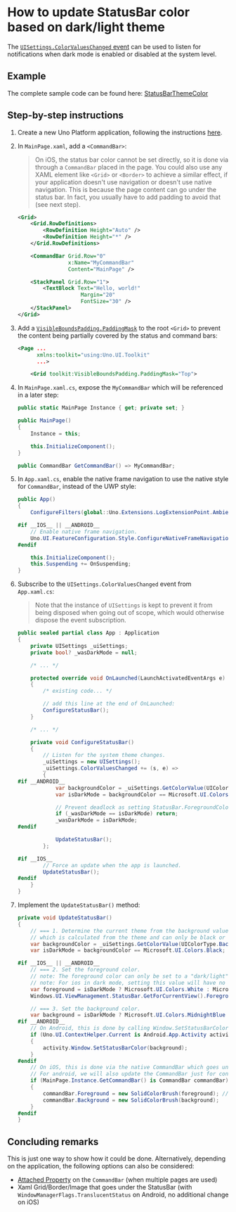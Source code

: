 # How to update StatusBar color based on dark/light theme

The [`UISettings.ColorValuesChanged` event](https://docs.microsoft.com/en-us/uwp/api/windows.ui.viewmanagement.uisettings.colorvalueschanged) can be used to listen for notifications when dark mode is enabled or disabled at the system level.

## Example
The complete sample code can be found here: [StatusBarThemeColor](https://github.com/unoplatform/Uno.Samples/tree/master/UI/StatusBarThemeColor)

## Step-by-step instructions

1. Create a new Uno Platform application, following the instructions [here](../get-started.md).
2. In `MainPage.xaml`, add a `<CommandBar>`:
    > On iOS, the status bar color cannot be set directly, so it is done via through a `CommandBar` placed in the page. You could also use any XAML element like `<Grid>` or `<Border>` to achieve a similar effect, if your application doesn't use navigation or doesn't use native navigation. This is because the page content can go under the status bar. In fact, you usually have to add padding to avoid that (see next step).
    ```xml
    <Grid>
        <Grid.RowDefinitions>
            <RowDefinition Height="Auto" />
            <RowDefinition Height="*" />
        </Grid.RowDefinitions>

        <CommandBar Grid.Row="0"
                    x:Name="MyCommandBar"
                    Content="MainPage" />

        <StackPanel Grid.Row="1">
            <TextBlock Text="Hello, world!"
                        Margin="20"
                        FontSize="30" />
        </StackPanel>
    </Grid>
    ```
3. Add a [`VisibleBoundsPadding.PaddingMask`](../features/VisibleBoundsPadding.md) to the root `<Grid>` to prevent the content being partially covered by the status and command bars:
    ```xml
    <Page ...
          xmlns:toolkit="using:Uno.UI.Toolkit"
          ...>

        <Grid toolkit:VisibleBoundsPadding.PaddingMask="Top">
    ```
4. In `MainPage.xaml.cs`, expose the `MyCommandBar` which will be referenced in a later step:
    ```cs
    public static MainPage Instance { get; private set; }

    public MainPage()
    {
        Instance = this;

        this.InitializeComponent();
    }

    public CommandBar GetCommandBar() => MyCommandBar;
    ```

5. In `App.xaml.cs`, enable the native frame navigation to use the native style for `CommandBar`, instead of the UWP style:
    ```cs
    public App()
    {
        ConfigureFilters(global::Uno.Extensions.LogExtensionPoint.AmbientLoggerFactory);

    #if __IOS__ || __ANDROID__
        // Enable native frame navigation.
        Uno.UI.FeatureConfiguration.Style.ConfigureNativeFrameNavigation();
    #endif

        this.InitializeComponent();
        this.Suspending += OnSuspending;
    }
    ```

6. Subscribe to the `UISettings.ColorValuesChanged` event from `App.xaml.cs`:
    > Note that the instance of `UISettings` is kept to prevent it from being disposed when going out of scope, which would otherwise dispose the event subscription.
    ```cs
    public sealed partial class App : Application
    {
        private UISettings _uiSettings;
        private bool? _wasDarkMode = null;

        /* ... */

        protected override void OnLaunched(LaunchActivatedEventArgs e)
        {
            /* existing code... */

            // add this line at the end of OnLaunched:
            ConfigureStatusBar();
        }

        /* ... */

        private void ConfigureStatusBar()
        {
            // Listen for the system theme changes.
            _uiSettings = new UISettings();
            _uiSettings.ColorValuesChanged += (s, e) =>
            {
    #if __ANDROID__
                var backgroundColor = _uiSettings.GetColorValue(UIColorType.Background);
                var isDarkMode = backgroundColor == Microsoft.UI.Colors.Black;

                // Prevent deadlock as setting StatusBar.ForegroundColor will also trigger this event.
                if (_wasDarkMode == isDarkMode) return;
                _wasDarkMode = isDarkMode;
    #endif

                UpdateStatusBar();
            };

    #if __IOS__
            // Force an update when the app is launched.
            UpdateStatusBar();
    #endif
        }
    }
    ```

7. Implement the `UpdateStatusBar()` method:
    ```cs
    private void UpdateStatusBar()
    {
        // === 1. Determine the current theme from the background value,
        // which is calculated from the theme and can only be black or white.
        var backgroundColor = _uiSettings.GetColorValue(UIColorType.Background);
        var isDarkMode = backgroundColor == Microsoft.UI.Colors.Black;

    #if __IOS__ || __ANDROID__
        // === 2. Set the foreground color.
        // note: The foreground color can only be set to a "dark/light" value. See uno remarks on StatusBar.ForegroundColor.
        // note: For ios in dark mode, setting this value will have no effect.
        var foreground = isDarkMode ? Microsoft.UI.Colors.White : Microsoft.UI.Colors.Black;
        Windows.UI.ViewManagement.StatusBar.GetForCurrentView().ForegroundColor = foreground;

        // === 3. Set the background color.
        var background = isDarkMode ? Microsoft.UI.Colors.MidnightBlue : Microsoft.UI.Colors.SkyBlue;
    #if __ANDROID__
        // On Android, this is done by calling Window.SetStatusBarColor.
        if (Uno.UI.ContextHelper.Current is Android.App.Activity activity)
        {
            activity.Window.SetStatusBarColor(background);
        }
    #endif
        // On iOS, this is done via the native CommandBar which goes under the status bar.
        // For android, we will also update the CommandBar just for consistency.
        if (MainPage.Instance.GetCommandBar() is CommandBar commandBar)
        {
            commandBar.Foreground = new SolidColorBrush(foreground); // controls the color for the "MainPage" page title
            commandBar.Background = new SolidColorBrush(background);
        }
    #endif
    }

## Concluding remarks

This is just one way to show how it could be done. Alternatively, depending on the application, the following options can also be considered:
- [Attached Property](https://docs.microsoft.com/en-us/windows/uwp/xaml-platform/attached-properties-overview) on the `CommandBar` (when multiple pages are used)
- Xaml Grid/Border/Image that goes under the StatusBar (with `WindowManagerFlags.TranslucentStatus` on Android, no additional change on iOS)
